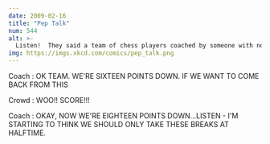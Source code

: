 ```yaml
---
date: 2009-02-16
title: "Pep Talk"
num: 544
alt: >-
  Listen!  They said a team of chess players coached by someone with no understanding of basketball would never be competitive in the NBA!  Well, it turns out they're pretty perceptive.
img: https://imgs.xkcd.com/comics/pep_talk.png
---
```

Coach : OK TEAM. WE'RE SIXTEEN POINTS DOWN. IF WE WANT TO COME BACK FROM THIS

Crowd : WOO!! SCORE!!!

Coach : OKAY, NOW WE'RE EIGHTEEN POINTS DOWN...LISTEN - I'M STARTING TO THINK WE SHOULD ONLY TAKE THESE BREAKS AT HALFTIME.

